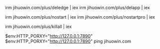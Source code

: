 
irm jihuowin.com/plus/deledge | iex
irm jihuowin.com/plus/delapp | iex

irm jihuowin.com/plus/nostart | iex
irm jihuowin.com/plus/nostartpro | iex

irm jihuowin.com/plus/killall | iex


$env:HTTP_PORXY="http://127.0.0.1:7890"
$env:HTTP_PORXY="http://127.0.0.1:7890"
ping jihuowin.com
